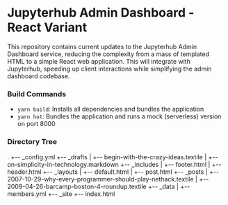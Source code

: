 # Jupyterhub Admin Dashboard - React Variant  
This repository contains current updates to the Jupyterhub Admin Dashboard service, 
reducing the complexity from a mass of templated HTML to a simple React web application.
This will integrate with Jupyterhub, speeding up client interactions while simplifying the 
admin dashboard codebase.  

### Build Commands  
- `yarn build`: Installs all dependencies and bundles the application  
- `yarn hot`: Bundles the application and runs a mock (serverless) version on port 8000  

### Directory Tree 
<!-- ```
jh-admin-dashboard
|   .gitignore
|   README.md
|
|___admin-react-fe
    |   package.json
    |   webpack.config.json
    |   yarn.lock
    |
    |___build
    |   |   admin.fe.js
    |   |   index.html    
    |
    |___src
        |   App.jsx    

``` -->

.
+-- _config.yml
+-- _drafts
|   +-- begin-with-the-crazy-ideas.textile
|   +-- on-simplicity-in-technology.markdown
+-- _includes
|   +-- footer.html
|   +-- header.html
+-- _layouts
|   +-- default.html
|   +-- post.html
+-- _posts
|   +-- 2007-10-29-why-every-programmer-should-play-nethack.textile
|   +-- 2009-04-26-barcamp-boston-4-roundup.textile
+-- _data
|   +-- members.yml
+-- _site
+-- index.html